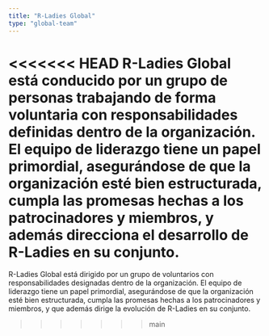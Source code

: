 ```yaml
---
title: "R-Ladies Global"
type: "global-team"
---
```


<<<<<<< HEAD
R-Ladies Global está conducido por un grupo de personas trabajando de forma voluntaria con responsabilidades definidas dentro de la organización. 
El equipo de liderazgo tiene un papel primordial, asegurándose de que la organización esté bien estructurada, cumpla las promesas hechas a los patrocinadores y miembros, y además direcciona el desarrollo de R-Ladies en su conjunto.
=======
R-Ladies Global está dirigido por un grupo de voluntarios con responsabilidades designadas dentro de la organización. 
El equipo de liderazgo tiene un papel primordial, asegurándose de que la organización esté bien estructurada, cumpla las promesas hechas a los patrocinadores y miembros, y que además dirige la evolución de R-Ladies en su conjunto.
>>>>>>> main

